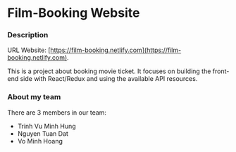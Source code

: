 # Film-Booking Website

### Description

URL Website: [https://film-booking.netlify.com](https://film-booking.netlify.com).

This is a project about booking movie ticket. It focuses on building the front-end side with React/Redux and using the available API resources.

### About my team

There are 3 members in our team:

  - Trinh Vu Minh Hung
  - Nguyen Tuan Dat
  - Vo Minh Hoang
